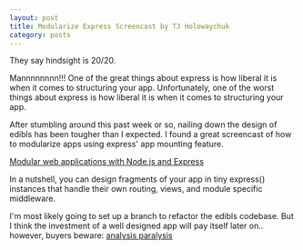 ```yaml
---
layout: post
title: Modularize Express Screencast by TJ Holowaychuk
category: posts
---
```


They say hindsight is 20/20.

Mannnnnnnn!!! One of the great things about express is how
liberal it is when it comes to structuring your app. Unfortunately,
one of the worst things about express is how liberal it is when it 
comes to structuring your app.

After stumbling around this past week or so, nailing down the design
of edibls has been tougher than I expected. I found a great screencast
of how to modularize apps using express' app mounting feature.

[Modular web applications with Node.js and Express](http://vimeo.com/56166857)

In a nutshell, you can design fragments of your app in tiny express() instances
that handle their own routing, views, and module specific middleware. 

I'm most likely going to set up a branch to refactor the edibls codebase.
But I think the investment of a well designed app will pay itself later on..
however, buyers beware: 
[analysis paralysis](http://en.wikipedia.org/wiki/Analysis_paralysis)
